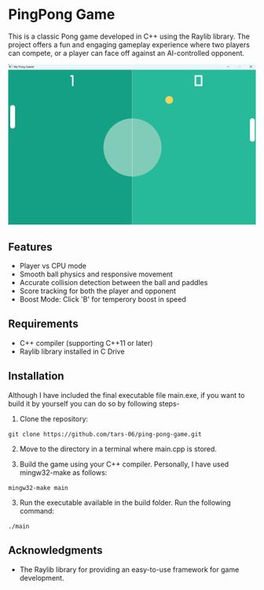 # PingPong Game
This is a classic Pong game developed in C++ using the Raylib library. The project offers a fun and engaging gameplay experience where two players can compete, or a player can face off against an AI-controlled opponent.


![Game Example](assets/example.png)
## Features
- Player vs CPU mode
- Smooth ball physics and responsive movement
- Accurate collision detection between the ball and paddles
- Score tracking for both the player and opponent
- Boost Mode: Click 'B' for temperory boost in speed
## Requirements
- C++ compiler (supporting C++11 or later)
- Raylib library installed in C Drive
## Installation

Although I have included the final executable file main.exe, if you want to build it by yourself you can do so by following steps-

1. Clone the repository:
```shell
git clone https://github.com/tars-06/ping-pong-game.git
```
2. Move to the directory in a terminal where main.cpp is stored.

3. Build the game using your C++ compiler. Personally, I have used mingw32-make as follows: 
```shell
mingw32-make main
```
3. Run the executable available in the build folder. Run the following command:
```shell
./main
```
## Acknowledgments
- The Raylib library for providing an easy-to-use framework for game development.
